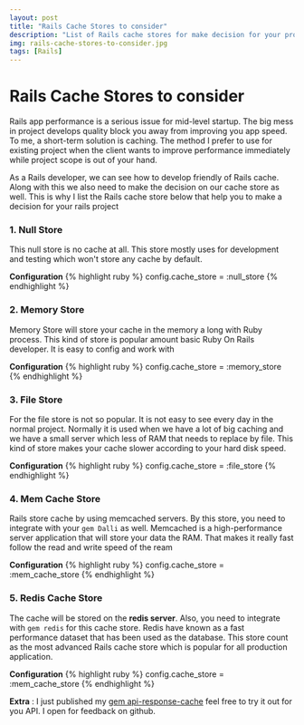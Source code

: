 ```yaml
---
layout: post
title: "Rails Cache Stores to consider"
description: "List of Rails cache stores for make decision for your project"
img: rails-cache-stores-to-consider.jpg
tags: [Rails]
---
```


# Rails Cache Stores to consider

Rails app performance is a serious issue for mid-level startup. The big mess in project develops quality block you away from improving you app speed. To me,  a short-term solution is caching. The method I prefer to use for existing project when the client wants to improve performance immediately while project scope is out of your hand.

As a Rails developer, we can see how to develop friendly of Rails cache. Along with this we also need to make the decision on our cache store as well. This is why I list the Rails cache store below that help you to make a decision for your rails project

### 1. Null Store
This null store is no cache at all. This store mostly uses for development and testing which won't store any cache by default.

**Configuration**
{% highlight ruby %}
config.cache_store = :null_store
{% endhighlight %}

### 2. Memory Store
Memory Store will store your cache in the memory a long with Ruby process. This kind of store is popular amount basic Ruby On Rails developer. It is easy to config and work with

**Configuration**
{% highlight ruby %}
config.cache_store = :memory_store
{% endhighlight %}

### 3. File Store
For the file store is not so popular. It is not easy to see every day in the normal project. Normally it is used when we have a lot of big caching and we have a small server which less of RAM that needs to replace by file. This kind of store makes your cache slower according to your hard disk speed.

**Configuration**
{% highlight ruby %}
config.cache_store = :file_store
{% endhighlight %}


### 4. Mem Cache Store
Rails store cache by using memcached servers. By this store, you need to integrate with your `gem Dalli` as well. Memcached is a high-performance server application that will store your data the RAM. That makes it really fast follow the read and write speed of the ream

**Configuration**
{% highlight ruby %}
config.cache_store = :mem_cache_store
{% endhighlight %}

### 5. Redis Cache Store
The cache will be stored on the **redis server**. Also, you need to integrate with `gem redis` for this cache store. Redis have known as a fast performance dataset that has been used as the database. This store count as the most advanced Rails cache store which is popular for all production application.

**Configuration**
{% highlight ruby %}
config.cache_store = :mem_cache_store
{% endhighlight %}

**Extra** : I just published my [gem api-response-cache](https://github.com/Uysim/api-response-cache) feel free to try it out for you API. I open for feedback on github.


